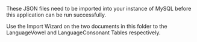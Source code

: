 These JSON files need to be imported into your instance of MySQL before this application can be run successfully.

Use the Import Wizard on the two documents in this folder to the LanguageVowel and LanguageConsonant Tables respectively. 